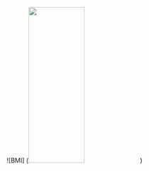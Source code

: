 ![BMI] (<img src="https://github.com/Brunha/Portfolio/blob/main/MAUIApps/BMI/BMi.gif" width="50%" height="30%"/>)
